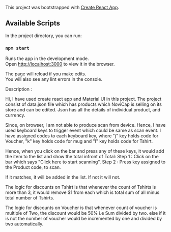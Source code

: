This project was bootstrapped with [Create React App](https://github.com/facebook/create-react-app).

## Available Scripts

In the project directory, you can run:

### `npm start`

Runs the app in the development mode.<br>
Open [http://localhost:3000](http://localhost:3000) to view it in the browser.

The page will reload if you make edits.<br>
You will also see any lint errors in the console.

Description :

Hi, I have used create react app and Material UI in this project. The project consist of data.json file which has products which NoviCap is selling on its store and can be edited. Json has all the details of individual product, and currency.

Since, on browser, I am not able to produce scan from device. Hence, I have used keyboard keys to trigger event which could be same as scan event. I have assigned codes to each keyboard key, where "j" key holds code for Voucher, "k" key holds code for mug and "l" key holds code for Tshirt.

Hence, when you click on the bar and press any of these keys, it would add the item to the list and show the total infront of Total: Step 1 : Click on the bar which says "Click here to start scanning". Step 2 : Press key assigned to the Product code, to scan.

If it matches, it will be added in the list. If not it will not.

The logic for discounts on Tshirt is that whenever the count of Tshirts is more than 3, it would remove $1 from each which is total sum of all minus total number of Tshirts.

The logic for discounts on Voucher is that whenever count of voucher is multiple of Two, the discount would be 50% i.e Sum divided by two. else if it is not the number of voucher would be incremented by one and divided by two automatically.
